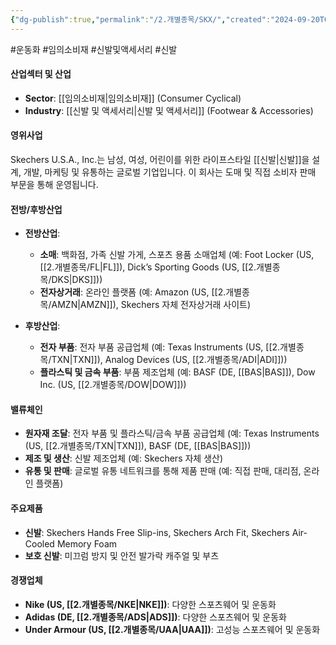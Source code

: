 ```yaml
---
{"dg-publish":true,"permalink":"/2.개별종목/SKX/","created":"2024-09-20T09:15:50.063+09:00","updated":"2025-07-29T21:37:05.189+09:00"}
---
```


#운동화 #임의소비재 #신발및액세서리 #신발


#### 산업섹터 및 산업

- **Sector**: [[임의소비재\|임의소비재]] (Consumer Cyclical)
- **Industry**: [[신발 및 액세서리\|신발 및 액세서리]] (Footwear & Accessories)

#### 영위사업

Skechers U.S.A., Inc.는 남성, 여성, 어린이를 위한 라이프스타일 [[신발\|신발]]을 설계, 개발, 마케팅 및 유통하는 글로벌 기업입니다. 이 회사는 도매 및 직접 소비자 판매 부문을 통해 운영됩니다.

#### 전방/후방산업

- **전방산업**:
    - **소매**: 백화점, 가족 신발 가게, 스포츠 용품 소매업체 (예: Foot Locker (US, [[2.개별종목/FL\|FL]]), Dick’s Sporting Goods (US, [[2.개별종목/DKS\|DKS]]))
    - **전자상거래**: 온라인 플랫폼 (예: Amazon (US, [[2.개별종목/AMZN\|AMZN]]), Skechers 자체 전자상거래 사이트)
      
- **후방산업**:
    - **전자 부품**: 전자 부품 공급업체 (예: Texas Instruments (US, [[2.개별종목/TXN\|TXN]]), Analog Devices (US, [[2.개별종목/ADI\|ADI]]))
    - **플라스틱 및 금속 부품**: 부품 제조업체 (예: BASF (DE, [[BAS\|BAS]]), Dow Inc. (US, [[2.개별종목/DOW\|DOW]]))

#### 밸류체인

- **원자재 조달**: 전자 부품 및 플라스틱/금속 부품 공급업체 (예: Texas Instruments (US, [[2.개별종목/TXN\|TXN]]), BASF (DE, [[BAS\|BAS]]))
- **제조 및 생산**: 신발 제조업체 (예: Skechers 자체 생산)
- **유통 및 판매**: 글로벌 유통 네트워크를 통해 제품 판매 (예: 직접 판매, 대리점, 온라인 플랫폼)

#### 주요제품

- **신발**: Skechers Hands Free Slip-ins, Skechers Arch Fit, Skechers Air-Cooled Memory Foam
- **보호 신발**: 미끄럼 방지 및 안전 발가락 캐주얼 및 부츠

#### 경쟁업체

- **Nike (US, [[2.개별종목/NKE\|NKE]])**: 다양한 스포츠웨어 및 운동화
- **Adidas (DE, [[2.개별종목/ADS\|ADS]])**: 다양한 스포츠웨어 및 운동화
- **Under Armour (US, [[2.개별종목/UAA\|UAA]])**: 고성능 스포츠웨어 및 운동화